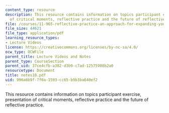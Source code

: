 ```yaml
---
content_type: resource
description: This resource contains information on topics participant exercise, presentation
  of critical moments, reflective practice and the future of reflective practice.
file: /courses/11-965-reflective-practice-an-approach-for-expanding-your-learning-frontiers-january-iap-2007/996a6b9f7f0a1593cc65b9b3ba640ef2_notes10.pdf
file_size: 44621
file_type: application/pdf
learning_resource_types:
- Lecture Videos
license: https://creativecommons.org/licenses/by-nc-sa/4.0/
ocw_type: OCWFile
parent_title: Lecture Videos and Notes
parent_type: CourseSection
parent_uid: 37ce4cfb-a382-d3b9-c7ad-12575988b2a0
resourcetype: Document
title: notes10.pdf
uid: 996a6b9f-7f0a-1593-cc65-b9b3ba640ef2
---
```

This resource contains information on topics participant exercise, presentation of critical moments, reflective practice and the future of reflective practice.